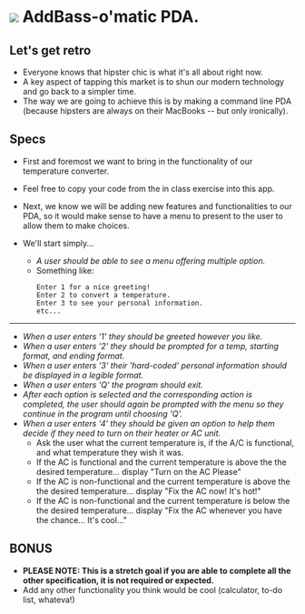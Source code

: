 # ![](http://clipart.coolclips.com/AGifm/tf05247/CoolClips_wb030954.gif) AddBass-o'matic PDA.

## Let's get retro
- Everyone knows that hipster chic is what it's all about right now.
- A key aspect of tapping this market is to shun our modern technology and go back to a simpler time.
- The way we are going to achieve this is by making a command line PDA (because hipsters are always on their MacBooks -- but only ironically).

## Specs

- First and foremost we want to bring in the functionality of our temperature converter.
- Feel free to copy your code from the in class exercise into this app.

- Next, we know we will be adding new features and functionalities to our PDA, so it would make sense to have a menu to present to the user to allow them to make choices.
- We'll start simply...
  - *A user should be able to see a menu offering multiple option.*
  - Something like:
    ```
    Enter 1 for a nice greeting!
    Enter 2 to convert a temperature.
    Enter 3 to see your personal information.
    etc...
    ```
---
- *When a user enters '1' they should be greeted however you like.*
- *When a user enters '2' they should be prompted for a temp, starting format, and ending format.*
- *When a user enters '3' their 'hard-coded' personal information should be displayed in a legible format.*
- *When a user enters 'Q' the program should exit.*
- *After each option is selected and the corresponding action is completed, the user should again be prompted with the menu so they continue in the program until choosing 'Q'.*
- *When a user enters '4' they should be given an option to help them decide if they need to turn on their heater or AC unit.*
    - Ask the user what the current temperature is, if the A/C is functional, and what temperature they wish it was.
    - If the AC is functional and the current temperature is above the the desired temperature... display "Turn on the AC Please"
    - If the AC is non-functional and the current temperature is above the the desired temperature... display "Fix the AC now! It's hot!"
    - If the AC is non-functional and the current temperature is below the the desired temperature... display "Fix the AC whenever you have the chance... It's cool..."

## __BONUS__
- __PLEASE NOTE: This is a stretch goal if you are able to complete all the other specification, it is not required or expected.__
- Add any other functionality you think would be cool (calculator, to-do list, whateva!)
